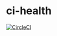 # ci-health

[![CircleCI](https://circleci.com/gh/fgimenez/ci-health.svg?style=svg)](https://circleci.com/gh/fgimenez/ci-health)
